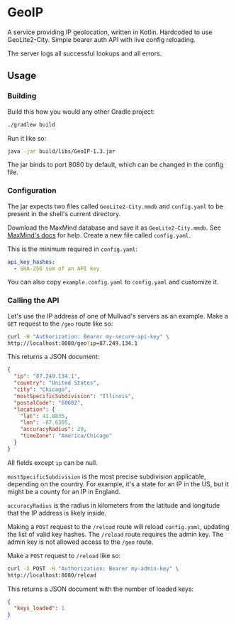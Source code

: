 # GeoIP

A service providing IP geolocation, written in Kotlin. Hardcoded to use GeoLite2-City. Simple bearer auth API with live config reloading.

The server logs all successful lookups and all errors.

## Usage

### Building

Build this how you would any other Gradle project:
```bash
./gradlew build
```
Run it like so:
```bash
java -jar build/libs/GeoIP-1.3.jar
```
The jar binds to port 8080 by default, which can be changed in the config file.

### Configuration

The jar expects two files called `GeoLite2-City.mmdb` and `config.yaml` to be present in the shell's current directory.

Download the MaxMind database and save it as `GeoLite2-City.mmdb`. See [MaxMind's docs](https://dev.maxmind.com/geoip/updating-databases/) for help. Create a new file called `config.yaml`.

This is the minimum required in `config.yaml`:
```yaml
api_key_hashes:
  - SHA-256 sum of an API key
```

You can also copy `example.config.yaml` to `config.yaml` and customize it.

### Calling the API

Let's use the IP address of one of Mullvad's servers as an example. Make a `GET` request to the `/geo` route like so:
```bash
curl -H "Authorization: Bearer my-secure-api-key" \
http://localhost:8080/geo?ip=87.249.134.1
```
This returns a JSON document:
```json
{
  "ip": "87.249.134.1",
  "country": "United States",
  "city": "Chicago",
  "mostSpecificSubdivision": "Illinois",
  "postalCode": "60602",
  "location": {
    "lat": 41.8835,
    "lon": -87.6305,
    "accuracyRadius": 20,
    "timeZone": "America/Chicago"
  }
}

```
All fields except `ip` can be null.

`mostSpecificSubdivision` is the most precise subdivision applicable, depending on the country. For example, it's a state for an IP in the US, but it might be a county for an IP in England.

`accuracyRadius` is the radius in kilometers from the latitude and longitude that the IP address is likely inside.

Making a `POST` request to the `/reload` route will reload `config.yaml`, updating the list of valid key hashes. The `/reload` route requires the admin key. The admin key is not allowed access to the `/geo` route.

Make a `POST` request to `/reload` like so:
```bash
curl -X POST -H "Authorization: Bearer my-admin-key" \
http://localhost:8080/reload
```

This returns a JSON document with the number of loaded keys:
```json
{
  "keys_loaded": 1
}

```
